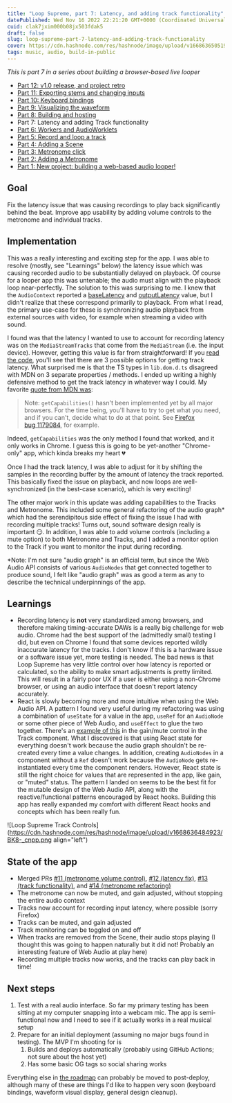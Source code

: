 ```yaml
---
title: "Loop Supreme, part 7: Latency, and adding track functionality"
datePublished: Wed Nov 16 2022 22:21:20 GMT+0000 (Coordinated Universal Time)
cuid: clak7jxim000b08jx503fdak5
draft: false
slug: loop-supreme-part-7-latency-and-adding-track-functionality
cover: https://cdn.hashnode.com/res/hashnode/image/upload/v1668636505190/yX-bcYVeE.png
tags: music, audio, build-in-public
---
```


_This is part 7 in a series about building a browser-based live looper_

- [Part 12: v1.0 release, and project retro](https://ericyd.hashnode.dev/loop-supreme-part-12-v10-release-and-project-retro)
- [Part 11: Exporting stems and changing inputs](https://ericyd.hashnode.dev/loop-supreme-part-11-exporting-stems-and-changing-inputs)
- [Part 10: Keyboard bindings](https://ericyd.hashnode.dev/loop-supreme-part-10-keyboard-bindings)
- [Part 9: Visualizing the waveform](https://ericyd.hashnode.dev/loop-supreme-part-9-visualizing-the-waveform)
- [Part 8: Building and hosting](https://ericyd.hashnode.dev/loop-supreme-part-8-building-and-hosting)
- Part 7: Latency and adding Track functionality
- [Part 6: Workers and AudioWorklets](https://ericyd.hashnode.dev/loop-supreme-part-6-workers-and-audioworklets)
- [Part 5: Record and loop a track](https://ericyd.hashnode.dev/loop-supreme-part-5-record-and-loop-a-track)
- [Part 4: Adding a Scene](https://ericyd.hashnode.dev/loop-supreme-part-4-adding-a-scene)
- [Part 3: Metronome click](https://ericyd.hashnode.dev/loop-supreme-part-3-metronome-click)
- [Part 2: Adding a Metronome](https://ericyd.hashnode.dev/loop-supreme-part-2-adding-a-metronome)
- [Part 1: New project: building a web-based audio looper!](https://ericyd.hashnode.dev/new-project-building-a-web-based-audio-looper)

## Goal

Fix the latency issue that was causing recordings to play back significantly behind the beat. Improve app usability by adding volume controls to the metronome and individual tracks.

## Implementation

This was a really interesting and exciting step for the app. I was able to resolve (mostly, see "Learnings" below) the latency issue which was causing recorded audio to be substantially delayed on playback. Of course for a looper app this was untenable; the audio must align with the playback loop near-perfectly. The solution to this was surprising to me. I knew that the `AudioContext` reported a [baseLatency](https://developer.mozilla.org/en-US/docs/Web/API/AudioContext/baseLatency) and [outputLatency](https://developer.mozilla.org/en-US/docs/Web/API/AudioContext/outputLatency) value, but I didn't realize that these correspond primarily to playback. From what I read, the primary use-case for these is synchronizing audio playback from external sources with video, for example when streaming a video with sound.

I found was that the latency I wanted to use to account for recording latency was on the `MediaStreamTracks` that come from the `MediaStream` (i.e. the input device). However, getting this value is far from straightforward! If you [read the code](https://github.com/ericyd/loop-supreme/blob/2c97a9510040e78ce08fca78d7b3c5157a7d0e48/src/Track/get-latency-samples.ts), you'll see that there are 3 possible options for getting track latency. What surprised me is that the TS types in `lib.dom.d.ts` disagreed with MDN on 3 separate properties / methods. I ended up writing a highly defensive method to get the track latency in whatever way I could. My favorite [quote from MDN was](https://developer.mozilla.org/en-US/docs/Web/API/Media_Capture_and_Streams_API/Constraints):

> Note: `getCapabilities()` hasn't been implemented yet by all major browsers. For the time being, you'll have to try to get what you need, and if you can't, decide what to do at that point. See [Firefox bug 1179084](https://bugzilla.mozilla.org/show_bug.cgi?id=1179084), for example.

Indeed, `getCapabilities` was the only method I found that worked, and it only works in Chrome. I guess this is going to be yet-another "Chrome-only" app, which kinda breaks my heart 💔

Once I had the track latency, I was able to adjust for it by shifting the samples in the recording buffer by the amount of latency the track reported. This basically fixed the issue on playback, and now loops are well-synchronized (in the best-case scenario), which is very exciting!

The other major work in this update was adding capabilities to the Tracks and Metronome. This included some general refactoring of the audio graph\* which had the serendipitous side effect of fixing the issue I had with recording multiple tracks! Turns out, sound software design really is important 😏. In addition, I was able to add volume controls (including a mute option) to both Metronome and Tracks, and I added a monitor option to the Track if you want to monitor the input during recording.

\*Note: I'm not sure "audio graph" is an official term, but since the Web Audio API consists of various `AudioNodes` that get connected together to produce sound, I felt like "audio graph" was as good a term as any to describe the technical underpinnings of the app.

## Learnings

- Recording latency is **not** very standardized among browsers, and therefore making timing-accurate DAWs is a really big challenge for web audio. Chrome had the best support of the (admittedly small) testing I did, but even on Chrome I found that some devices reported wildly inaccurate latency for the tracks. I don't know if this is a hardware issue or a software issue yet, more testing is needed. The bad news is that Loop Supreme has very little control over how latency is reported or calculated, so the ability to make smart adjustments is pretty limited. This will result in a fairly poor UX if a user is either using a non-Chrome browser, or using an audio interface that doesn't report latency accurately.
- React is slowly becoming more and more intuitive when using the Web Audio API. A pattern I found very useful during my refactoring was using a combination of `useState` for a value in the app, `useRef` for an `AudioNode` or some other piece of Web Audio, and `useEffect` to glue the two together. There's an [example of this](https://github.com/ericyd/loop-supreme/blob/2c97a9510040e78ce08fca78d7b3c5157a7d0e48/src/Track/index.tsx#L67-L81) in the gain/mute control in the Track component. What I discovered is that using React state for everything doesn't work because the audio graph shouldn't be re-created every time a value changes. In addition, creating `AudioNodes` in a component without a `Ref` doesn't work because the `AudioNode` gets re-instantiated every time the component renders. However, React state is still the right choice for values that are represented in the app, like gain, or "muted" status. The pattern I landed on seems to be the best fit for the mutable design of the Web Audio API, along with the reactive/functional patterns encouraged by React hooks. Building this app has really expanded my comfort with different React hooks and concepts which has been really fun.

![Loop Supreme Track Controls](https://cdn.hashnode.com/res/hashnode/image/upload/v1668636484923/BK8-_cnpp.png align="left")

## State of the app

- Merged PRs [#11 (metronome volume control)](https://github.com/ericyd/loop-supreme/pull/11), [#12 (latency fix)](https://github.com/ericyd/loop-supreme/pull/12), [#13 (track functionality)](https://github.com/ericyd/loop-supreme/pull/13), and [#14 (metronome refactoring)](https://github.com/ericyd/loop-supreme/pull/14)
- The metronome can now be muted, and gain adjusted, without stopping the entire audio context
- Tracks now account for recording input latency, where possible (sorry Firefox)
- Tracks can be muted, and gain adjusted
- Track monitoring can be toggled on and off
- When tracks are removed from the Scene, their audio stops playing (I thought this was going to happen naturally but it did not! Probably an interesting feature of Web Audio at play here)
- Recording multiple tracks now works, and the tracks can play back in time!

## Next steps

1. Test with a real audio interface. So far my primary testing has been sitting at my computer snapping into a webcam mic. The app is semi-functional now and I need to see if it actually works in a real musical setup
2. Prepare for an initial deployment (assuming no major bugs found in testing). The MVP I'm shooting for is
   1. Builds and deploys automatically (probably using GitHub Actions; not sure about the host yet)
   2. Has some basic OG tags so social sharing works

Everything else in [the roadmap](https://github.com/ericyd/loop-supreme/blob/2c97a9510040e78ce08fca78d7b3c5157a7d0e48/roadmap.md) can probably be moved to post-deploy, although many of these are things I'd like to happen very soon (keyboard bindings, waveform visual display, general design cleanup).

